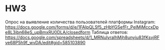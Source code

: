 # HW3

Опрос на выявление количества пользователей платформы Instagram: <https://docs.google.com/forms/d/e/1FAIpQLSf5_zHbYGSefFr_PeIMjMccxDpe8L3ibn68eS_upBmxRU0DLA/closedform>
Таблица ответов:
<https://docs.google.com/spreadsheets/d/1_MRNulyralhMjh8unyiu83fKsvjRFve68P5h9f_wvDA/edit#gid=585103890>
